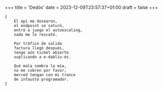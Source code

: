 +++
title = 'Dedós'
date = 2023-12-09T23:57:37+01:00
draft = false
+++

	{
		El api me dosearon,
		el endpoint se saturó,
		entró a juego el autoescaling,
		nada me lo rescató.
	
		Por tráfico de salida
		factura llegó después,
		tengo aún ticket abierto
		suplicando a e-dabliu-és.
	
		Qué mala sombra la mía,
		no me cobren por favor,
		merced tengan con mi trance
		de infausto programador.
	}
